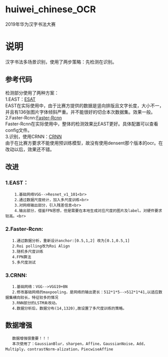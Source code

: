 # huiwei_chinese_OCR
2019年华为汉字书法大赛
# 说明
汉字书法多场景识别，使用了两步策略：先检测在识别。  
## 参考代码
检测部分使用了两种方案：  
1.EAST：[ESAT](https://github.com/argman/EAST)  
    EAST在实际使用中，由于比赛方提供的数据是竖向排版且文字长度，大小不一，并且有136张图片字体倾斜严重。并不能很好的切合本次数据集。效果一般。  
2.Faster-Rcnn:[Faster-Rcnn](https://github.com/roytseng-tw/Detectron.pytorch)  
    Faster-Rcnn在实际使用中，整体的检测效果比EAST更好。具体配置可以查看config文件。  
3.识别，使用CRNN：[CRNN](https://github.com/Sierkinhane/crnn_chinese_characters_rec)  
    由于在比赛方要求不能使用预训练模型，故没有使用densent那个版本的ocr。在改动以后，效果还不错。 
## 改进
### 1.EAST：  
        1.基础网络VGG-->Resnet_v1_101<br>
        2.通过数据尺度统计，加入多尺度训练<br>
        3.对网络输出部分，引入残差信息<br>
        4.输出部分，借鉴FPN思想，但是需要在本地生成对应尺度的图片及label。对硬件要求较高。<br>
### 2.Faster-Rcnn:  
       1.通过数据分析，重新设计anchor:[0.5,1,2] 改为[0.1,0.5,1]  
       2.Roi polling改为Roi Align   
       3.随机多尺度训练  
       4.FPN算法  
       5.多尺度测试  
### 3.CRNN:  
       1.基础网络：VGG-->VGG19+BN  
       2.修改基础网络的maxpooling，是网络的输出更长：512*1*5-->512*1*41,以适应数据集横向较长，特征较多的情况  
       3.RNN部分的LSTM未改动。
       4.数据分析后，数据分布(14,1320),故设置了多尺度训练的策略。
## 数据增强
       数据增强很重要！！！  
       本次使用了：GaussianBlur，sharpen，Affine，GaussianNoise，Add，Multiply，contrastNorm-alization，PiecwiseAffine  
